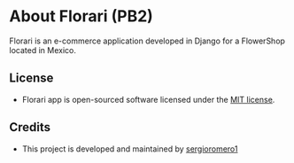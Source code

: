 # About Florari (PB2)

Florari is an e-commerce application developed in Django for a FlowerShop located in Mexico.

## License

* Florari app is open-sourced software licensed under the [MIT license](https://opensource.org/licenses/MIT).

## Credits

* This project is developed and maintained by [sergioromero1](https://github.com/sergioromero1)